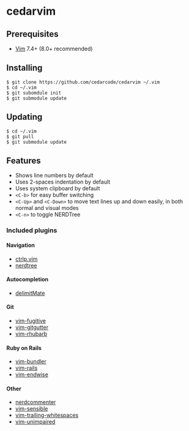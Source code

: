 # cedarvim

## Prerequisites

* [Vim](https://github.com/vim/vim) 7.4+ (8.0+ recommended)

## Installing

```
$ git clone https://github.com/cedarcode/cedarvim ~/.vim
$ cd ~/.vim
$ git subomdule init
$ git submodule update
```

## Updating

```
$ cd ~/.vim
$ git pull
$ git submodule update
```

## Features

* Shows line numbers by default
* Uses 2-spaces indentation by default
* Uses system clipboard by default
* `<C-b>` for easy buffer switching
* `<C-Up>` and `<C-Down>` to move text lines up and down easily, in both normal and visual modes
* `<C-n>` to toggle NERDTree

### Included plugins

#### Navigation

* [ctrlp.vim](https://github.com/ctrlpvim/ctrlp.vim)
* [nerdtree](https://github.com/scrooloose/nerdtree)

#### Autocompletion

* [delimitMate](https://github.com/Raimondi/delimitMate)

#### Git

* [vim-fugitive](https://github.com/tpope/vim-fugitive)
* [vim-gitgutter](https://github.com/airblade/vim-gitgutter)
* [vim-rhubarb](https://github.com/tpope/vim-rhubarb)

#### Ruby on Rails

* [vim-bundler](https://github.com/tpope/vim-bundler)
* [vim-rails](https://github.com/tpope/vim-rails)
* [vim-endwise](https://github.com/tpope/vim-endwise)

#### Other

* [nerdcommenter](https://github.com/scrooloose/nerdcommenter)
* [vim-sensible](https://github.com/tpope/vim-sensible)
* [vim-trailing-whitespaces](https://github.com/bronson/vim-trailing-whitespace)
* [vim-unimpaired](https://github.com/tpope/vim-unimpaired)
